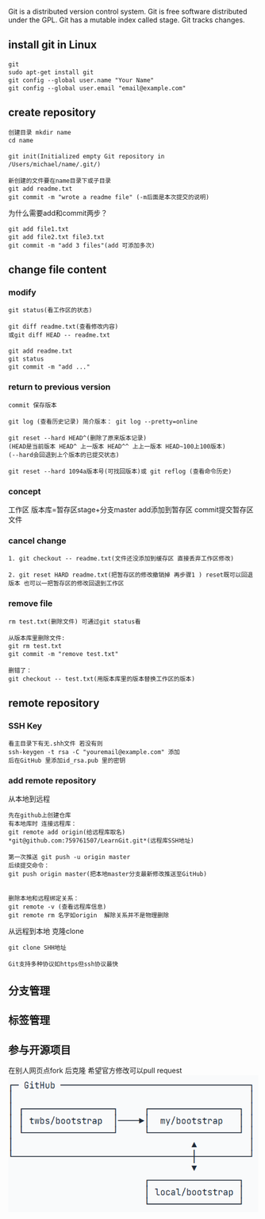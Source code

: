 Git is a distributed version control system.
Git is free software distributed under the GPL.
Git has a mutable index called stage.
Git tracks changes.

## install git in Linux
```
git
sudo apt-get install git
git config --global user.name "Your Name"
git config --global user.email "email@example.com"
```

## create repository
```
创建目录 mkdir name
cd name

git init(Initialized empty Git repository in /Users/michael/name/.git/)

新创建的文件要在name目录下或子目录
git add readme.txt
git commit -m "wrote a readme file" (-m后面是本次提交的说明)
```

为什么需要add和commit两步？
```
git add file1.txt
git add file2.txt file3.txt
git commit -m "add 3 files"(add 可添加多次)
```

## change file content
### modify
```
git status(看工作区的状态)

git diff readme.txt(查看修改内容)
或git diff HEAD -- readme.txt

git add readme.txt
git status
git commit -m "add ..."
```
### return to previous version
```
commit 保存版本

git log (查看历史记录) 简介版本： git log --pretty=online

git reset --hard HEAD^(删除了原来版本记录)
(HEAD是当前版本 HEAD^ 上一版本 HEAD^^ 上上一版本 HEAD~100上100版本)
(--hard会回退到上个版本的已提交状态)

git reset --hard 1094a版本号(可找回版本)或 git reflog (查看命令历史)
```
### concept
工作区 版本库=暂存区stage+分支master   add添加到暂存区 commit提交暂存区文件

### cancel change
```
1. git checkout -- readme.txt(文件还没添加到缓存区 直接丢弃工作区修改)

2. git reset HARD readme.txt(把暂存区的修改撤销掉 再步骤1 ) reset既可以回退版本 也可以一把暂存区的修改回退到工作区
```

### remove file
```
rm test.txt(删除文件) 可通过git status看

从版本库里删除文件:
git rm test.txt
git commit -m "remove test.txt"

删错了：
git checkout -- test.txt(用版本库里的版本替换工作区的版本)
```

## remote repository

### SSH Key
```
看主目录下有无.shh文件 若没有则
ssh-keygen -t rsa -C "youremail@example.com" 添加
后在GitHub 里添加id_rsa.pub 里的密钥
```

### add remote repository
从本地到远程
```
先在github上创建仓库
有本地库时 连接远程库：
git remote add origin(给远程库取名) *git@github.com:759761507/LearnGit.git*(远程库SSH地址)

第一次推送 git push -u origin master
后续提交命令：
git push origin master(把本地master分支最新修改推送至GitHub)


删除本地和远程绑定关系：
git remote -v (查看远程库信息)
git remote rm 名字如origin  解除关系并不是物理删除
```
从远程到本地 克隆clone
```
git clone SHH地址

Git支持多种协议如https但ssh协议最快
```
## 分支管理

## 标签管理

## 参与开源项目
在别人网页点fork  后克隆
希望官方修改可以pull request
![](clone.png)